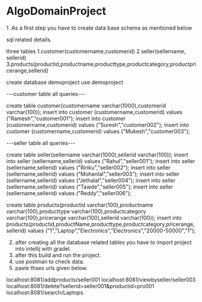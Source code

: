 # AlgoDomainProject

1 .As a first step you have to create data base schema as mentioned below

sql related details.

three tables
1.customer(customername,customerid)
2.seller(sellername, sellerid)
3.products(productid,productname,producttype,productcategory,productpricerange,sellerid)


create database demoproject
use demoproject

---customer table all queries---

create table customer(customername varchar(1000),customerid varchar(100));
insert into customer (customername,customerid) values ("Ramesh","customer001");
insert into customer (customername,customerid) values ("Suresh","customer002");
insert into customer (customername,customerid) values ("Mukesh","customer003");

---seller table all queries---

create table seller(sellername varchar(1000),sellerid varchar(100));
insert into seller (sellername,sellerid) values ("Rahul","seller001");
insert into seller (sellername,sellerid) values ("Rinku","seller002");
insert into seller (sellername,sellerid) values ("Mohanlal","seller003");
insert into seller (sellername,sellerid) values ("Jethalal","seller004");
insert into seller (sellername,sellerid) values ("Tawde","seller005");
insert into seller (sellername,sellerid) values ("Reddy","seller006");


create table products(productid varchar(100),productname varchar(100),producttype varchar(100),productcategory varchar(100),pricerange varchar(100),sellerid varchar(100));
insert into products(productid,productName,producttype,productcategory,pricerange,sellerid) values ("1","Laptop","Electronics","Electronics","20000-50000","1");


2. after creating all the database related tables you have to import project into intellij with gradel. 
3. after this build and run the project. 
4. use postman to check data.
5. paste thses urls given below.

localhost:8081/addproducts/seller001
localhost:8081/viewbyseller/seller003
localhost:8081/delete?sellerid=seller001&productid=pro001
localhost:8081/search/Laptops

